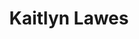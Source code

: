 ---
title: Kaitlyn Lawes
name: Kaitlyn Lawes
name-sort: Lawes, Kaitlyn
totals:
- event: Hearts
  games: 79
  wins: 59
  losses: 20
  inturn-total: 749
  inturn-percent: 82
  outturn-total: 743
  outturn-percent: 83
  draw-total: 544
  draw-percent: 81
  takeout-total: 948
  takeout-percent: 83
  shots-total: 1492
  shots-percent: 83
- event: Trials (Women)
  games: 17
  wins: 12
  losses: 5
  inturn-total: 150
  inturn-percent: 82
  outturn-total: 169
  outturn-percent: 84
  draw-total: 124
  draw-percent: 83
  takeout-total: 195
  takeout-percent: 83
  shots-total: 319
  shots-percent: 83
years:
- year: 2011
  event: Hearts
  team: CA
  position: Third
  games: 13
  wins: 9
  losses: 4
  inturn-total: 116
  inturn-percent: 82
  outturn-total: 122
  outturn-percent: 79
  draw-total: 82
  draw-percent: 76
  takeout-total: 156
  takeout-percent: 83
  shots-total: 238
  shots-percent: 81
- year: 2012
  event: Hearts
  team: MB
  position: Third
  games: 14
  wins: 10
  losses: 4
  inturn-total: 136
  inturn-percent: 81
  outturn-total: 140
  outturn-percent: 85
  draw-total: 102
  draw-percent: 82
  takeout-total: 174
  takeout-percent: 84
  shots-total: 276
  shots-percent: 83
- year: 2013
  event: Hearts
  team: MB
  position: Third
  games: 14
  wins: 12
  losses: 2
  inturn-total: 130
  inturn-percent: 84
  outturn-total: 128
  outturn-percent: 82
  draw-total: 94
  draw-percent: 88
  takeout-total: 164
  takeout-percent: 80
  shots-total: 258
  shots-percent: 83
- year: 2015
  event: Hearts
  team: MB
  position: Third
  games: 13
  wins: 12
  losses: 1
  inturn-total: 113
  inturn-percent: 81
  outturn-total: 129
  outturn-percent: 86
  draw-total: 75
  draw-percent: 80
  takeout-total: 167
  takeout-percent: 85
  shots-total: 242
  shots-percent: 83
- year: 2016
  event: Hearts
  team: CA
  position: Third
  games: 14
  wins: 10
  losses: 4
  inturn-total: 140
  inturn-percent: 85
  outturn-total: 122
  outturn-percent: 87
  draw-total: 95
  draw-percent: 84
  takeout-total: 167
  takeout-percent: 87
  shots-total: 262
  shots-percent: 86
- year: 2019
  event: Hearts
  team: CA
  position: Third
  games: 11
  wins: 6
  losses: 5
  inturn-total: 114
  inturn-percent: 80
  outturn-total: 102
  outturn-percent: 76
  draw-total: 96
  draw-percent: 78
  takeout-total: 120
  takeout-percent: 79
  shots-total: 216
  shots-percent: 78
- year: 2013
  event: Trials (Women)
  team: JON
  position: Third
  games: 8
  wins: 7
  losses: 1
  inturn-total: 68
  inturn-percent: 81
  outturn-total: 84
  outturn-percent: 89
  draw-total: 47
  draw-percent: 84
  takeout-total: 105
  takeout-percent: 86
  shots-total: 152
  shots-percent: 85
- year: 2017
  event: Trials (Women)
  team: Jone
  position: Third
  games: 9
  wins: 5
  losses: 4
  inturn-total: 82
  inturn-percent: 83
  outturn-total: 85
  outturn-percent: 80
  draw-total: 77
  draw-percent: 83
  takeout-total: 90
  takeout-percent: 81
  shots-total: 167
  shots-percent: 82
vs:
- Anderson, Sherry
- Armstrong, Jacquie
- Arsenault, Mary-Anne
- Atkinson, Rebecca
- Ayrey, Jinaye
- Babin, Jillian
- Baldwin, Nicole
- Barbour, Shona
- Baxter, Jen
- Beauchamp, Sasha
- Bell, Chelsey
- Birnie, Hailey
- Birt, Suzanne
- Black, Christina
- Blais, Amelie
- Blaney, Jennifer
- Bodner, Jenine
- Boudreault, Patricia
- Boyle, Jane
- Bradley, Shelly
- Brassard, Veronique
- Brothers, Jill
- Brown, Rachel
- Cameron, Nancy
- Camozzi, Rhona
- Campbell, Jolene
- Carey, Chelsea
- Carter, Sasha
- Cheveldave, Amber
- Chisholm, Candace
- Christianson, Marie
- Collins, Katrina
- Cooper, Kathryn
- Cormier, Sharon
- Courtney, Joanne
- Crawford, Andrea
- Cunningham, Jennifer
- Cunningham, Jessica
- Curtis, Stacie
- Daigle, Julie
- deJager, Blaine
- deSolla, Jodie
- Devereaux, Julie
- Dolan, Kim
- Dolan, Sinead
- Dufresne, Audree
- Dykstra, Michelle
- Einarson, Kerri
- Englot, Michelle
- Fallis, Karen
- Ferguson, Dana
- Filteau, Anne-Marie
- Fullerton, Sarah
- Fyfe, Liz
- Galusha, Kerry
- Gates, Amanda
- Gates, Jenny
- Gregoire, Veronique
- Griffin, Alison
- Guzzwell, Stephanie
- Hamilton, Beth
- Hamon, Callan
- Hanna, Jenn
- Hanna, Stephanie
- Hastings, Julie
- Holland, Amber
- Holtby, Taryn
- Homan, Rachel
- Horgan, Tracy
- Howard, Ashley
- Hughes, Meaghan
- Hunkin, Jessie
- Ingram, Megan
- Iskiw, Beth
- Jewer, Michelle
- Johnston, Kara
- Jones, Colleen
- Joyce, Blisse
- Kalenchuk, Heather
- Kasner, Marliese
- Kelly, Kim
- Kleibrink, Shannon
- Knezevic, Patti
- Koehler, Megan
- Koltun, Sarah
- Korab, Stephanie
- Kreviazuk, Alison
- Larouche, Marie-France
- Lavery, Tracey
- Lavoie, Gabrielle
- Lawton, Stefanie
- Lemay, Annie
- Lilly, Kendra
- MacCuish, Kristin
- MacDonald, Rebecca Jean
- MacDougall, Leslie
- MacPhee, Robyn
- Mair, Jessica
- Mann, Lauren
- Martin, Heather
- Materi, Roberta
- McCarville, Krista
- McInnis, Susan
- McQuaid, Michelle
- Meakin, Breanne
- Miller, Wendy
- Miskew, Emma
- Moore, Kristie
- Moses, Dawn
- Munroe, Anna
- Murphy, Sarah
- Nedohin, Heather
- Njegovan, Selena
- Nicholls, Brenda
- Nixon, Amy
- Nowlan, Denise
- Olson-Johns, Lori
- O'Neill, Brit
- O'Rourke, Brittany
- Overton-Clapham, Cathy
- Parsons, Danielle
- Paul, Sarah
- Peterman, Jocelyn
- Peters, Laine
- Pilote, Kristen
- Porter, Erin
- Potts, Sarah
- Rainville, Julie
- Recksiedler, Kristen
- Richard, Marie
- Robichaud, Sylvie
- Ross, Allison
- Rusnell, Jen
- Sagle, Karen
- Sandwith, Carley
- Schmidt, Stephanie
- Schneider, Kim
- Schneider, Tammy
- Schraeder, Jeanna
- Scott, Kelly
- Sharpe, Kelli
- Shaw, Ladene
- Shumay, Jill
- Silvernagle, Robyn
- Sippala, Ashley
- Sivertson, Dailene
- Slywka, Sarah
- Smith, Heather
- Smith, Stacey
- Snyder, Jane
- Sobey, Lianne
- Strong, Heather
- Strong, Helen
- Strong, Laura
- Sweeting, Valerie
- Thevenot, Kara
- Thompson, Karla
- Tran, Brittany
- Trombley, Christy
- Udle, Teri
- Vandale, Trysta
- Vautour, Carrie
- Vey, Lana
- Walsh, Jenna
- Wark, Sarah
- Wasylkiw, Lauren
- Wazney, Sarah
- Weagle, Lisa
- Webster, Bronwen
- Webster, Crystal
- Wilkes, Sarah
- Williamson, Ashley
- Wilson, Leslie
- Wylie, Jennifer
- Armstrong, Leigh
- Bobbie, Tess
- Cameron, Kate
- Court, Morgan
- Duhaime, Chantal
- Flaxey, Allison
- Foster, Kristen
- Grandy, Clancy
- Kreviazuk, Lynn
- MacDonald, Lawnie
- McDonald, Kristy
- McTaggart, Cary-Anne
- Merklinger, Lee
- Middaugh, Sherry
- O'Connor, Susan
- Pasika, Rona
- Rizzo, Jo-Ann
- Scheidegger, Casey
- Scheidegger, Jessie
- Singler, Sherri
- Sonnenberg, Renee
- Sweeting, Val
- Tippin, Julie
- Titheridge, Lindsay
- Vink, Rachelle
- Westcott, Raunora
---